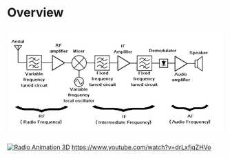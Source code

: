 # Overview

![](./images/radio.png)



[![Radio Animation 3D](https://img.youtube.com/vi/drLxfjqZHVo/maxresdefault.jpg)](https://www.youtube.com/watch?v=drLxfjqZHVo "Radio Anatomy")
https://www.youtube.com/watch?v=drLxfjqZHVo
